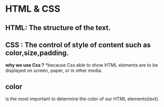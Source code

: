 # HTML & CSS
## HTML: The structure of the text.
## CSS : The control of style of content such as color,size,padding.

**why we use Css ?**
*because Css able to show HTML elements are to be displayed on screen, paper, or in other media.

## color 
is the most important to determine the color of our HTML elements(text).
